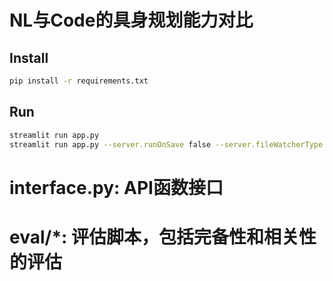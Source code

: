 # NL与Code的具身规划能力对比

## Install

```bash
pip install -r requirements.txt
```

## Run

```bash
streamlit run app.py
streamlit run app.py --server.runOnSave false --server.fileWatcherType none
```

# interface.py: API函数接口
# eval/*: 评估脚本，包括完备性和相关性的评估
